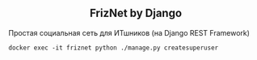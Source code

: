 <h2 align="center">FrizNet by Django</h2>

Простая социальная сеть для ИТшников (на Django REST Framework)

`docker exec -it friznet python ./manage.py createsuperuser`
